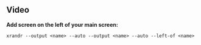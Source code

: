 ## Video

**Add screen on the left of your main screen:**

    xrandr --output <name> --auto --output <name> --auto --left-of <name>
